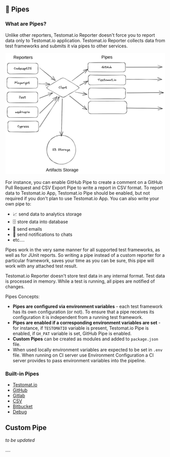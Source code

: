 ## 📯 Pipes

### What are Pipes?

Unlike other reporters, Testomat.io Reporter doesn't force you to report data only to Testomat.io application. Testomat.io Reporter collects data from test frameworks and submits it via pipes to other services.

![](./images/reporter-pipes.png)

For instance, you can enable GitHub Pipe to create a comment on a GitHub Pull Request and CSV Export Pipe to write a report in CSV format. To report data to Testomat.io App, Testomat.io Pipe should be enabled, but not required if you don't plan to use Testomat.io App. You can also write your own pipe to:

- 📈 send data to analytics storage
- 🗄 store data into database
- 📧 send emails
- 💬 send notifications to chats
- etc....

Pipes work in the very same manner for all supported test frameworks, as well as for JUnit reports. So writing a pipe instead of a custom reporter for a particular framework, saves your time as you can be sure, this pipe will work with any attached test result.

Testomat.io Reporter doesn't store test data in any internal format. Test data is processed in memory. While a test is running, all pipes are notified of changes.

Pipes Concepts:

- **Pipes are configured via environment variables** - each test framework has its own configuration (or not). To ensure that a pipe receives its configuration it is independent from a running test framework.
- **Pipes are enabled if a corresponding environment variables are set** - for instance, if `TESTOMATIO` variable is present, Testomat.io Pipe is enabled, if `GH_PAT` variable is set, GitHub Pipe is enabled.
- **Custom Pipes** can be created as modules and added to `package.json` file.
- When used locally environment variables are expected to be set in `.env` file. When running on CI server use Environment Configuration a CI server provides to pass environment variables into the pipeline.

### Built-in Pipes

- [Testomat.io](./pipes/testomatio.md)
- [GitHub](./pipes/github.md)
- [Gitlab](./pipes/gitlab.md)
- [CSV](./pipes/csv.md)
- [Bitbucket](./pipes/bitbucket.md)
- [Debug](./pipes/debug.md)

## Custom Pipe

_to be updated_

....
